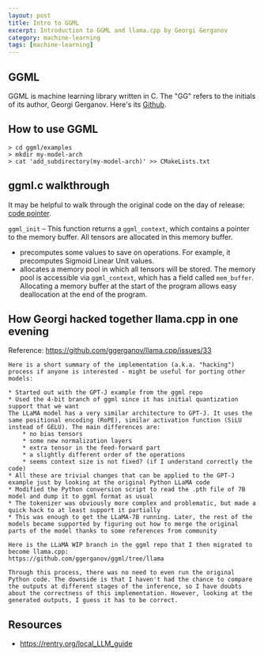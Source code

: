 ```yaml
---
layout: post
title: Intro to GGML
excerpt: Introduction to GGML and llama.cpp by Georgi Gerganov
category: machine-learning
tags: [machine-learning]
---
```


## GGML
GGML is machine learning library written in C. The "GG" refers to the initials of its author, Georgi Gerganov. Here's its [Github](https://github.com/ggerganov/ggml).

## How to use GGML
```
> cd ggml/examples
> mkdir my-model-arch
> cat 'add_subdirectory(my-model-arch)' >> CMakeLists.txt
```

## ggml.c walkthrough
It may be helpful to walk through the original code on the day of release: [code pointer](https://github.com/ggerganov/llama.cpp/commit/26c084662903ddaca19bef982831bfb0856e8257#diff-6d9ce99fcb6f51ff76f59e479f6e6fc0bb62edef7442805d7a5bb15b23996b5d).

`ggml_init` – This function returns a `ggml_context`, which contains a pointer to the memory buffer. All tensors are allocated in this memory buffer. 
* precomputes some values to save on operations. For example, it precomputes Sigmoid Linear Unit values.
* allocates a memory pool in which all tensors will be stored. The memory pool is accessible via `ggml_context`, which has a field called `mem_buffer`. Allocating a memory buffer at the start of the program allows easy deallocation at the end of the program.

## How Georgi hacked together llama.cpp in one evening
Reference: https://github.com/ggerganov/llama.cpp/issues/33
```
Here is a short summary of the implementation (a.k.a. "hacking") process if anyone is interested - might be useful for porting other models:

* Started out with the GPT-J example from the ggml repo
* Used the 4-bit branch of ggml since it has initial quantization support that we want
The LLaMA model has a very similar architecture to GPT-J. It uses the same positional encoding (RoPE), similar activation function (SiLU instead of GELU). The main differences are:
    * no bias tensors
    * some new normalization layers
    * extra tensor in the feed-forward part
    * a slightly different order of the operations
    * seems context size is not fixed? (if I understand correctly the code)
* All these are trivial changes that can be applied to the GPT-J example just by looking at the original Python LLaMA code
* Modified the Python conversion script to read the .pth file of 7B model and dump it to ggml format as usual
* The tokenizer was obviously more complex and problematic, but made a quick hack to at least support it partially
* This was enough to get the LLaMA-7B running. Later, the rest of the models became supported by figuring out how to merge the original parts of the model thanks to some references from community

Here is the LLaMA WIP branch in the ggml repo that I then migrated to become llama.cpp:
https://github.com/ggerganov/ggml/tree/llama

Through this process, there was no need to even run the original Python code. The downside is that I haven't had the chance to compare the outputs at different stages of the inference, so I have doubts about the correctness of this implementation. However, looking at the generated outputs, I guess it has to be correct.
```

## Resources
* https://rentry.org/local_LLM_guide